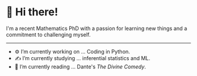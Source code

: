 # 👋 Hi there!

I'm a recent Mathematics PhD with a passion for learning new things and a commitment to challenging myself.  


---
- ⚙️ I’m currently working on ... Coding in Python.
- ✍️ I’m currently studying ... inferential statistics and ML.
- 📖 I’m currently reading ... Dante's *The Divine Comedy*.

<!---
DevinGent/DevinGent is a ✨ special ✨ repository because its `README.md` (this file) appears on your GitHub profile.
You can click the Preview link to take a look at your changes.
--->
